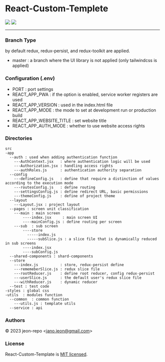 # React-Custom-Templete


<img src="https://img.shields.io/badge/Author-jeon--repo-blue"> <img src="https://img.shields.io/badge/License-MIT-brightgreen">


---
### Branch Type
by default redux, redux-persist, and redux-toolkit are applied.
- master : a branch where the UI library is not applied (only tailwindcss is applied)

### Configuration (.env)
- PORT : port settings
- REACT_APP_PWA : if the option is enabled, service worker registers are used
- REACT_APP_VERSION : used in the index.html file
- REACT_APP_MODE : the mode to set at development run or production build
- REACT_APP_WEBSITE_TITLE : set website title
- REACT_APP_AUTH_MODE : whether to use website access rights

### Directories
```
src
-app
  --auth : used when adding authentication function
    ---AuthContext.jsx   : where authentication logic will be used
    ---Authorization.jsx : handling access rights
    ---authRoles.js      : authentication authority separation
  --config
    ---defineConfig.js   : define that require a distinction of values according to the execution mode
    ---routesConfig.js   : define routing
    ---settingsConfig.js : define redirect URL, basic permissions
    ---themeConfig.js    : define of project theme
  --layout
    ---Layout.jsx : project layout
  --pages : screen unit classification
    ---main : main screen
        ----index.jsx     : main screen UI
        ----mainConfig.js : define routing per screen
    ---sub  : sub screen
        ----store
          -----index.js
          -----subSlice.js : a slice file that is dynamically reduced in sub screens
        ----index.jsx
        ----subConfig.js
  --shared-components : shard-components
  --store
    ---index.js          : store, redux-persist define
    ---rememeberSlice.js : redux slice file
    ---rootReducer.js    : define root reducer, config redux-persist
    ---userSlice.js      : the default user's redux slice file
    ---withReducer.js    : dynamic reducer
  --test : test code
-styles : global css
-utils  : modules function
  --common  : common function
    ---utils.js : template utils
  --service : api
```

### Authors
© 2023 jeon-repo <<jano.jeon@gmail.com>>
### License
React-Custom-Template is [MIT licensed](https://github.com/jeon-repo/React-Custom-Template/blob/master/license.md).
